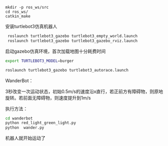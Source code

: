 

```
mkdir -p ros_ws/src
cd ros_ws/
catkin_make
```

安装turtlebot3仿真机器人

```bash
 roslaunch turtlebot3_gazebo turtlebot3_empty_world.launch
 roslaunch turtlebot3_gazebo turtlebot3_gazebo_rviz.launch 
```

启动gazebo仿真环境，首次加载地图十分耗费时间

```bash
export TURTLEBOT3_MODEL=burger

roslaunch turtlebot3_gazebo turtlebot3_autorace.launch
```

WanderBot：

3秒改变一次运动状态，初始0.5m/s的速度沿x直行，若正前方有障碍物，则原地旋转。若前面无障碍物，则速度提升到1m/s



执行方法：

```bash
cd wanderbot
python red_light_green_light.py
python  wander.py
```

机器人就开始运动了